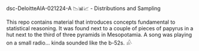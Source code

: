 dsc-DeloitteAIA-021224-A 📉📊📈 -  Distributions and Sampling

This repo contains material that introduces concepts fundamental to statistical reasoning. It was found next to a couple of pieces of papyrus in a hut next to the third of three pyramids in Mesopotamia. A song was playing on a small radio... kinda sounded like the b-52s. 𓀉